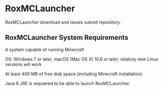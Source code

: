 # RoxMCLauncher
RoxMCLauncher download and issues submit repository.

## RoxMCLauncher System Requirements
A system capable of running Minecraft

OS: Windows 7 or later, macOS (Mac OS X) 10.6 or later, relativly new Linux versions will work

At least 400 MB of free disk space (including Minecraft installation).

Java 8 JRE is requiered to be able to launch RoxMCLauncher.
